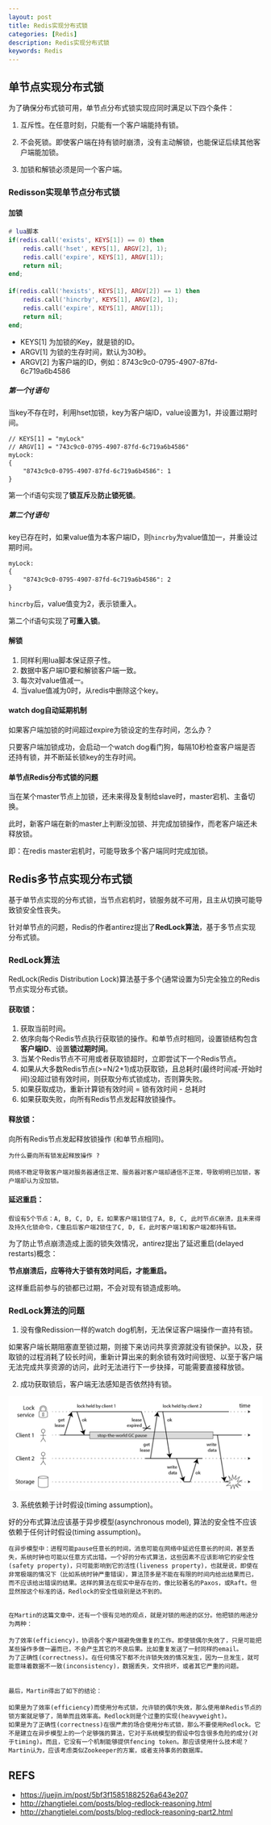```yaml
---
layout: post
title: Redis实现分布式锁
categories: [Redis]
description: Redis实现分布式锁
keywords: Redis
---
```


## 单节点实现分布式锁

为了确保分布式锁可用，单节点分布式锁实现应同时满足以下四个条件：

1. 互斥性。在任意时刻，只能有一个客户端能持有锁。

2. 不会死锁。即使客户端在持有锁时崩溃，没有主动解锁，也能保证后续其他客户端能加锁。

3. 加锁和解锁必须是同一个客户端。

### Redisson实现单节点分布式锁

#### 加锁

```lua
# lua脚本
if(redis.call('exists', KEYS[1]) == 0) then
    redis.call('hset', KEYS[1], ARGV[2], 1);
    redis.call('expire', KEYS[1], ARGV[1]);
    return nil;
end;

if(redis.call('hexists', KEYS[1], ARGV[2]) == 1) then
    redis.call('hincrby', KEYS[1], ARGV[2], 1);
    redis.call('expire', KEYS[1], ARGV[1]);
    return nil;
end;
```
- KEYS[1] 为加锁的Key，就是锁的ID。
- ARGV[1] 为锁的生存时间，默认为30秒。
- ARGV[2] 为客户端的ID，例如：8743c9c0-0795-4907-87fd-6c719a6b4586

##### 第一个if语句

当key不存在时，利用hset加锁，key为客户端ID，value设置为1，并设置过期时间。

```
// KEYS[1] = "myLock"
// ARGV[1] = "743c9c0-0795-4907-87fd-6c719a6b4586"
myLock:
{
    "8743c9c0-0795-4907-87fd-6c719a6b4586": 1
}
```

第一个if语句实现了**锁互斥**及**防止锁死锁**。

##### 第二个if语句

key已存在时，如果value值为本客户端ID，则`hincrby`为value值加一，并重设过期时间。
```
myLock:
{
    "8743c9c0-0795-4907-87fd-6c719a6b4586": 2
}
```
`hincrby`后，value值变为2，表示锁重入。

第二个if语句实现了**可重入锁**。

#### 解锁

1. 同样利用lua脚本保证原子性。
2. 数据中客户端ID要和解锁客户端一致。
2. 每次对value值减一。
3. 当value值减为0时，从redis中删除这个key。

#### watch dog自动延期机制

如果客户端加锁的时间超过expire为锁设定的生存时间，怎么办？

只要客户端加锁成功，会启动一个watch dog看门狗，每隔10秒检查客户端是否还持有锁，并不断延长锁key的生存时间。

#### 单节点Redis分布式锁的问题

当在某个master节点上加锁，还未来得及复制给slave时，master宕机、主备切换。

此时，新客户端在新的master上判断没加锁、并完成加锁操作，而老客户端还未释放锁。

即：在redis master宕机时，可能导致多个客户端同时完成加锁。


## Redis多节点实现分布式锁

基于单节点实现的分布式锁，当节点宕机时，锁服务就不可用，且主从切换可能导致锁安全性丧失。

针对单节点的问题，Redis的作者antirez提出了**RedLock算法**，基于多节点实现分布式锁。

### RedLock算法

RedLock(Redis Distribution Lock)算法基于多个(通常设置为5)完全独立的Redis节点实现分布式锁。

#### 获取锁：

1. 获取当前时间。
2. 依序向每个Redis节点执行获取锁的操作。和单节点时相同，设置锁结构包含**客户端ID**、设置**锁过期时间**。
3. 当某个Redis节点不可用或者获取锁超时，立即尝试下一个Redis节点。
4. 如果从大多数Redis节点(>=N/2+1)成功获取锁，且总耗时(最终时间减-开始时间)没超过锁有效时间，则获取分布式锁成功，否则算失败。
5. 如果获取成功，重新计算锁有效时间 = 锁有效时间 - 总耗时
6. 如果获取失败，向所有Redis节点发起释放锁操作。

#### 释放锁：

向所有Redis节点发起释放锁操作 (和单节点相同)。

```
为什么要向所有锁发起释放操作 ?

网络不稳定导致客户端对服务器通信正常、服务器对客户端却通信不正常，导致明明已加锁，客户端却认为没加锁。
```

#### 延迟重启：

```
假设有5个节点：A, B, C, D, E，如果客户端1锁住了A, B, C, 此时节点C崩溃，且未来得及持久化锁命令，C重启后客户端2锁住了C, D, E，此时客户端1和客户端2都持有锁。
```

为了防止节点崩溃造成上面的锁失效情况，antirez提出了延迟重启(delayed restarts)概念：

**节点崩溃后，应等待大于锁有效时间后，才能重启。**

这样重启前参与的锁都已过期，不会对现有锁造成影响。



### RedLock算法的问题

1. 没有像Redission一样的watch dog机制，无法保证客户端操作一直持有锁。

如果客户端长期阻塞直至锁过期，则接下来访问共享资源就没有锁保护。以及，获取锁的过程消耗了较长时间，重新计算出来的剩余锁有效时间很短、以至于客户端无法完成共享资源的访问，此时无法进行下一步抉择，可能需要直接释放锁。

2. 成功获取锁后，客户端无法感知是否依然持有锁。

![image](https://raw.githubusercontent.com/cheng-dp/ImageHostInGithub/master/redis_redlock_issue.png)

3. 系统依赖于计时假设(timing assumption)。

好的分布式算法应该基于异步模型(asynchronous model), 算法的安全性不应该依赖于任何计时假设(timing assumption)。

```
在异步模型中：进程可能pause任意长的时间，消息可能在网络中延迟任意长的时间，甚至丢失，系统时钟也可能以任意方式出错。一个好的分布式算法，这些因素不应该影响它的安全性(safety property)，只可能影响到它的活性(liveness property)，也就是说，即使在非常极端的情况下（比如系统时钟严重错误），算法顶多是不能在有限的时间内给出结果而已，而不应该给出错误的结果。这样的算法在现实中是存在的，像比较著名的Paxos，或Raft。但显然按这个标准的话，Redlock的安全性级别是达不到的。
```

```

在Martin的这篇文章中，还有一个很有见地的观点，就是对锁的用途的区分。他把锁的用途分为两种：

为了效率(efficiency)，协调各个客户端避免做重复的工作。即使锁偶尔失效了，只是可能把某些操作多做一遍而已，不会产生其它的不良后果。比如重复发送了一封同样的email。
为了正确性(correctness)。在任何情况下都不允许锁失效的情况发生，因为一旦发生，就可能意味着数据不一致(inconsistency)，数据丢失，文件损坏，或者其它严重的问题。


最后，Martin得出了如下的结论：

如果是为了效率(efficiency)而使用分布式锁，允许锁的偶尔失效，那么使用单Redis节点的锁方案就足够了，简单而且效率高。Redlock则是个过重的实现(heavyweight)。
如果是为了正确性(correctness)在很严肃的场合使用分布式锁，那么不要使用Redlock。它不是建立在异步模型上的一个足够强的算法，它对于系统模型的假设中包含很多危险的成分(对于timing)。而且，它没有一个机制能够提供fencing token。那应该使用什么技术呢？Martin认为，应该考虑类似Zookeeper的方案，或者支持事务的数据库。

```



## REFS

- https://juejin.im/post/5bf3f15851882526a643e207
- http://zhangtielei.com/posts/blog-redlock-reasoning.html
- http://zhangtielei.com/posts/blog-redlock-reasoning-part2.html
